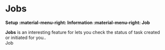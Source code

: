 # Jobs
**Setup :material-menu-right: Information :material-menu-right: Job**

**Jobs** is an interesting feature for lets you check the status of task created or initiated for you..<br>Job    
<!--stackedit_data:
eyJoaXN0b3J5IjpbLTE5NjY1NTA5NzAsLTk4NzE5MTg1Ml19
-->
